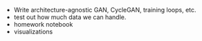 - Write architecture-agnostic GAN, CycleGAN, training loops, etc.
- test out how much data we can handle.
- homework notebook
- visualizations
